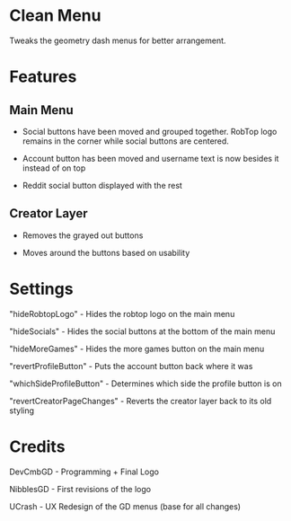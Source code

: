 # Clean Menu

Tweaks the geometry dash menus for better arrangement.

# Features

## Main Menu
- Social buttons have been moved and grouped together. RobTop logo remains in the corner while social buttons are centered.

- Account button has been moved and username text is now besides it instead of on top

- Reddit social button displayed with the rest

## Creator Layer

- Removes the grayed out buttons

- Moves around the buttons based on usability

# Settings

"hideRobtopLogo" - Hides the robtop logo on the main menu

"hideSocials" - Hides the social buttons at the bottom of the main menu

"hideMoreGames" - Hides the more games button on the main menu

"revertProfileButton" - Puts the account button back where it was

"whichSideProfileButton" - Determines which side the profile button is on

"revertCreatorPageChanges" - Reverts the creator layer back to its old styling

# Credits
DevCmbGD - Programming + Final Logo

NibblesGD - First revisions of the logo

UCrash - UX Redesign of the GD menus (base for all changes)